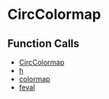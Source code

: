 # CircColormap

## Function Calls
- [CircColormap](CircColormap.md)
- [h](Graphics/h.md)
- [colormap](Graphics/colormap.md)
- [feval](Graphics/feval.md)
